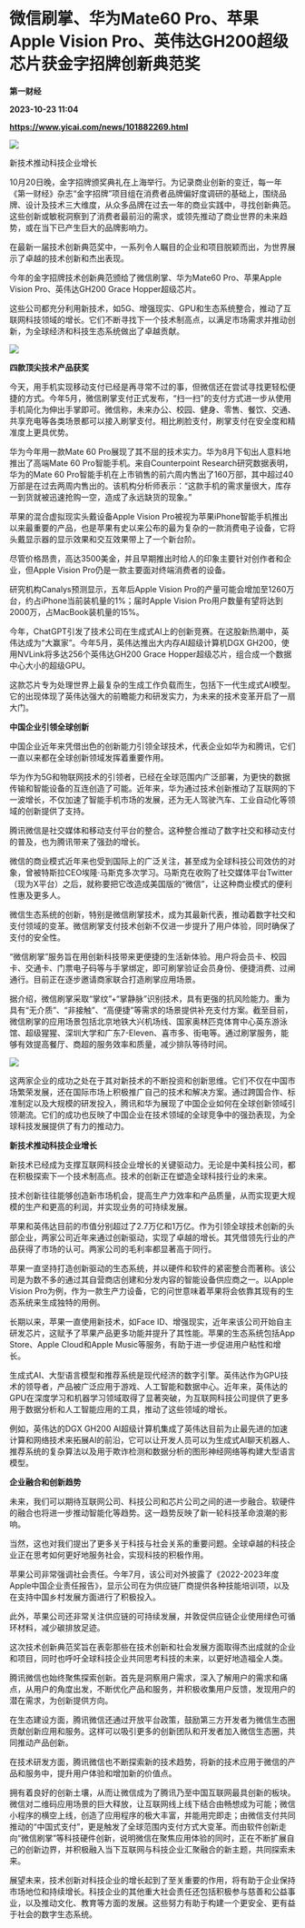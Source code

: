 # 微信刷掌、华为Mate60 Pro、苹果Apple Vision Pro、英伟达GH200超级芯片获金字招牌创新典范奖
**第一财经**

**2023-10-23 11:04**

**https://www.yicai.com/news/101882269.html**

![](https://imgcdn.yicai.com/uppics/slides/2023/10/7716b3857fd6e5f4da7cbdbb6504221b.jpg)

新技术推动科技企业增长

10月20日晚，金字招牌颁奖典礼在上海举行。为记录商业创新的变迁，每一年《第一财经》杂志“金字招牌”项目组在消费者品牌偏好度调研的基础上，围绕品牌、设计及技术三大维度，从众多品牌在过去一年的商业实践中，寻找创新典范。这些创新或敏税洞察到了消费者最前沿的需求，或领先推动了商业世界的未来趋势，或在当下已产生巨大的品牌影响力。

在最新一届技术创新典范奖中，一系列令人瞩目的企业和项目脱颖而出，为世界展示了卓越的技术创新和杰出表现。

今年的金字招牌技术创新典范颁给了微信刷掌、华为Mate60 Pro、苹果Apple Vision Pro、英伟达GH200 Grace Hopper超级芯片。

这些公司都充分利用新技术，如5G、增强现实、GPU和生态系统整合，推动了互联网科技领域的增长。它们不断寻找下一个技术制高点，以满足市场需求并推动创新，为全球经济和科技生态系统做出了卓越贡献。

![](https://imgcdn.yicai.com/uppics/images/2023/10/6267836db1eba81fb322d20c81cd2afd.jpg)

**四款顶尖技术产品获奖**

今天，用手机实现移动支付已经是再寻常不过的事，但微信还在尝试寻找更轻松便捷的方式。今年5月，微信刷掌支付正式发布，“扫一扫”的支付方式进一步从使用手机简化为伸出手掌即可。微信称，未来办公、校园、健身、零售、餐饮、交通、共享充电等各类场景都可以接入刷掌支付。相比刷脸支付，刷掌支付在安全度和精准度上更具优势。

华为今年用一款Mate 60 Pro展现了其不屈的技术实力。华为8月下旬出人意料地推出了高端Mate 60 Pro智能手机。来自Counterpoint Research研究数据表明，华为的Mate 60 Pro智能手机在上市销售的前六周内售出了160万部，其中超过40万部是在过去两周内售出的。该机构分析师表示：“这款手机的需求量很大，库存一到货就被迅速抢购一空，造成了永远缺货的现象。”

苹果的混合虚拟现实头戴设备Apple Vision Pro被视为苹果iPhone智能手机推出以来最重要的产品，也是苹果有史以来公布的最为复杂的一款消费电子设备，它将头戴显示器的显示效果和交互效果带上了一个新台阶。

尽管价格昂贵，高达3500美金，并且早期推出时给人的印象主要针对创作者和企业，但Apple Vision Pro仍是一款主要面对终端消费者的设备。

研究机构Canalys预测显示，五年后Apple Vision Pro的产量可能会增加至1260万台，约占iPhone当前装机量的1%；届时Apple Vision Pro用户数量有望将达到2000万，占MacBook装机量的15%。

今年，ChatGPT引发了技术公司在生成式AI上的创新竞赛。在这股新热潮中，英伟达成为“大赢家”。今年5月，英伟达推出大内存AI超级计算机DGX GH200，使用NVLink将多达256个英伟达GH200 Grace Hopper超级芯片，组合成一个数据中心大小的超级GPU。

这款芯片专为处理世界上最复杂的生成工作负载而生，包括下一代生成式AI模型。它的出现体现了英伟达强大的前瞻能力和研发实力，为未来的技术变革开启了一扇大门。

**中国企业引领全球创新**

中国企业近年来凭借出色的创新能力引领全球技术，代表企业如华为和腾讯，它们一直以来都在全球创新领域发挥着重要作用。

华为作为5G和物联网技术的引领者，已经在全球范围内广泛部署，为更快的数据传输和智能设备的互连创造了可能。近年来，华为通过技术创新推动了互联网的下一波增长，不仅加速了智能手机市场的发展，还为无人驾驶汽车、工业自动化等领域的创新提供了支持。

腾讯微信是社交媒体和移动支付平台的整合。这种整合推动了数字社交和移动支付的普及，也为腾讯带来了强劲的增长。

微信的商业模式近年来也受到国际上的广泛关注，甚至成为全球科技公司效仿的对象，曾被特斯拉CEO埃隆·马斯克多次学习。马斯克在收购了社交媒体平台Twitter（现为X平台）之后，就称要把它改造成美国版的“微信”，让这种商业模式的便利性惠及更多人。

微信生态系统的创新，特别是微信刷掌技术，成为其最新代表，推动着数字社交和支付领域的变革。微信刷掌支付技术创新不仅进一步提升了用户体验，同时确保了支付的安全性。

“微信刷掌”服务旨在用创新科技带来更便捷的生活新体验。用户将会员卡、校园卡、交通卡、门票电子码等与手掌绑定，即可刷掌验证会员身份、便捷消费、过闸通行。目前正在逐步邀请商家联合打造刷掌应用场景。

据介绍，微信刷掌采取“掌纹”+“掌静脉”识别技术，具有更强的抗风险能力。重为具有“无介质”、“非接触”、“高便捷”等需求的场景提供补充支付方案。截至目前，微信刷掌的应用场景包括北京地铁大兴机场线、国家奥林匹克体育中心英东游泳馆、超级猩猩、深圳大学和广东7-Eleven、喜市多、街电等。通过刷掌服务，能够有效提高餐厅、商超的服务效率和质量，减少排队等待时间。

![](https://imgcdn.yicai.com/uppics/images/2023/10/2a5575dd066dcbed93d349c415df813c.jpg)

这两家企业的成功之处在于其对新技术的不断投资和创新思维。它们不仅在中国市场繁荣发展，还在国际市场上积极推广自己的技术和解决方案。通过跨国合作、标准制定以及大规模的研发投入，腾讯和华为展现了中国企业如何在全球创新领域引领潮流。它们的成功也反映了中国企业在技术领域的全球竞争中的强劲表现，为全球科技发展提供了有力的推动力。

**新技术推动科技企业增长**

新技术已经成为支撑互联网科技企业增长的关键驱动力。无论是中美科技公司，都在积极探索下一个技术制高点。技术的创新正在塑造全球科技行业的未来。

技术创新往往能够创造新市场机会，提高生产力效率和产品质量，从而实现更大规模的生产和更高的利润，并实现业务的可持续发展。

苹果和英伟达目前的市值分别超过了2.7万亿和1万亿。作为引领全球技术创新的头部企业，两家公司近年来通过创新驱动，实现了卓越的增长。其凭借领先行业的产品获得了市场的认可。两家公司的毛利率都显著高于同行。

苹果一直坚持打造创新驱动的生态系统，并以硬件和软件的紧密整合而著称。该公司是为数不多的通过其自营商店创建和分发内容的智能设备供应商之一。以Apple Vision Pro为例，作为一款生产力设备，它的问世意味着苹果将会依靠其现有的生态系统来生成独特的用例。

长期以来，苹果一直使用新技术，如Face ID、增强现实，近年来该公司开始自主研发芯片，这赋予了苹果产品更多功能并提升了其性能。苹果的生态系统包括App Store、Apple Cloud和Apple Music等服务，有助于进一步促进用户粘性和增长。

生成式AI、大型语言模型和推荐系统是现代经济的数字引擎。英伟达作为GPU技术的领导者，产品被广泛应用于游戏、人工智能和数据中心。近年来，英伟达的GPU在深度学习和机器学习领域取得了显著突破，为互联网科技公司提供了更多用于数据分析和人工智能应用的工具，推动了这些领域的增长。

例如，英伟达的DGX GH200 AI超级计算机集成了英伟达目前为止最先进的加速计算和网络技术来拓展AI的前沿，它可以让开发人员可以为生成式AI聊天机器人、推荐系统的复杂算法以及用于欺诈检测和数据分析的图形神经网络等构建大型语言模型。

**企业融合和创新趋势**

未来，我们可以期待互联网公司、科技公司和芯片公司之间的进一步融合。软硬件的融合也将进一步推动智能化等趋势。这一趋势反映了新一轮科技革命浪潮的影响。

当然，这也对我们提出了更多关于科技与社会关系的重要问题。全球卓越的科技企业正在思考如何更好地服务社会，实现科技的积极作用。

苹果公司非常强调社会责任。今年7月，该公司对外披露了《2022-2023年度Apple中国企业责任报告》，显示公司在为供应链厂商提供各种技能培训项，以及在支持中国乡村发展方面进行了积极投入。

此外，苹果公司还非常关注供应链的可持续发展，并敦促供应链企业使用绿色可循环材料，减少碳排放足迹。

这次技术创新典范奖旨在表彰那些在技术创新和社会发展方面取得杰出成就的企业和项目，同时也呼吁全球科技企业共同思考科技的未来，以更好地造福全人类。

腾讯微信也始终聚焦探索创新。首先是洞察用户需求，深入了解用户的需求和痛点，从用户的角度出发，不断优化产品和服务，并积极收集用户反馈，发现用户的潜在需求，为创新提供方向。

在生态建设方面，腾讯微信还通过开放平台政策，鼓励第三方开发者为微信生态圈贡献创新应用和服务。这样可以吸引更多的创新团队和开发者加入微信生态圈，共同推动产品创新。

在技术研发方面，腾讯微信也不断探索新的技术趋势，将新的技术应用于微信的产品和服务中，提升用户体验和增加新的价值点。

拥有着良好的创新土壤，从而让微信成为了腾讯乃至中国互联网最具创新的板块。微信对二维码应用场景的巨大释放，让互联网线上线下结合由畅想成为可能；微信小程序的横空上线，创造了应用程序的极大丰富，并能用完即走；由微信支付共同推动的“中国式支付”，更是触发了全球范围内支付方式大变革。而由软件创新走向“微信刷掌”等科技硬件创新，说明微信在聚焦应用体验的同时，正在不断扩展自己的创新边界，并积极融入当下互联网与科技企业汇聚融合的新主题，共同探索未来。

展望未来，技术创新对科技企业的增长起到了至关重要的作用，将有助于企业保持市场地位和持续增长。科技企业的其他重大社会责任还包括积极参与慈善和公益事业，以及推动文化、教育等方面的发展。这些努力有助于构建一个更安全、更有益于社会的数字生态系统。